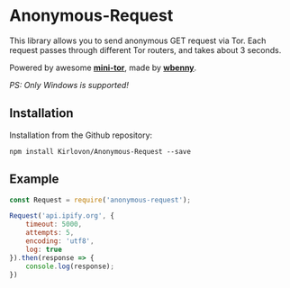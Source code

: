 # Anonymous-Request
This library allows you to send anonymous GET request via Tor. Each request passes through different Tor routers, and takes about 3 seconds.

Powered by awesome **[mini-tor](https://github.com/wbenny/mini-tor)**, made by **[wbenny](https://github.com/wbenny)**.

*PS: Only Windows is supported!*

## Installation

Installation from the Github repository:
```
npm install Kirlovon/Anonymous-Request --save
```

## Example

```javascript
const Request = require('anonymous-request');

Request('api.ipify.org', { 
    timeout: 5000,
    attempts: 5,
    encoding: 'utf8',
    log: true
}).then(response => {
    console.log(response);
})
```
